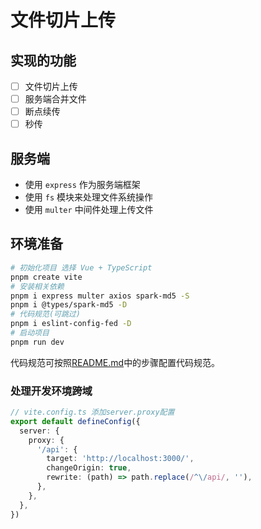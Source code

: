 # 文件切片上传

## 实现的功能

- [ ] 文件切片上传
- [ ] 服务端合并文件
- [ ] 断点续传
- [ ] 秒传

## 服务端

- 使用 `express` 作为服务端框架
- 使用 `fs` 模块来处理文件系统操作
- 使用 `multer` 中间件处理上传文件

## 环境准备

```bash
# 初始化项目 选择 Vue + TypeScript
pnpm create vite
# 安装相关依赖
pnpm i express multer axios spark-md5 -S
pnpm i @types/spark-md5 -D
# 代码规范(可跳过)
pnpm i eslint-config-fed -D
# 启动项目
pnpm run dev
```

代码规范可按照[README.md](https://github.com/FrontEndDog/eslint-prettier)中的步骤配置代码规范。

### 处理开发环境跨域

```ts
// vite.config.ts 添加server.proxy配置
export default defineConfig({
  server: {
    proxy: {
      '/api': {
        target: 'http://localhost:3000/',
        changeOrigin: true,
        rewrite: (path) => path.replace(/^\/api/, ''),
      },
    },
  },
})
```
